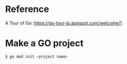 # Reference
A Tour of Go: https://go-tour-jp.appspot.com/welcome/1

# Make a GO project
```bash
$ go mod init <project name>
```
